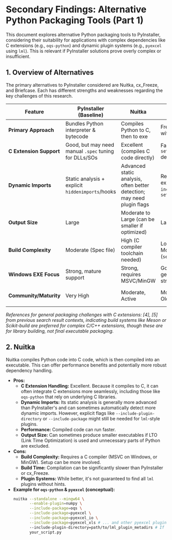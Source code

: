 # Secondary Findings: Alternative Python Packaging Tools (Part 1)

This document explores alternative Python packaging tools to PyInstaller, considering their suitability for applications with complex dependencies like C extensions (e.g., `oqs-python`) and dynamic plugin systems (e.g., `pyexcel` using `lml`). This is relevant if PyInstaller solutions prove overly complex or insufficient.

## 1. Overview of Alternatives

The primary alternatives to PyInstaller considered are Nuitka, cx_Freeze, and Briefcase. Each has different strengths and weaknesses regarding the key challenges of this research.

| Feature                 | PyInstaller (Baseline)          | Nuitka                               | cx_Freeze                             | Briefcase (BeeWare)                     |
|-------------------------|---------------------------------|--------------------------------------|---------------------------------------|-----------------------------------------|
| **Primary Approach**    | Bundles Python interpreter & bytecode | Compiles Python to C, then to exe  | Freezes scripts with interpreter    | Packages full app environment           |
| **C Extension Support** | Good, but may need manual `.spec` tuning for DLLs/SOs | Excellent (compiles C code directly) | Fair (relies on `setuptools` detection) | Fair (relies on `setuptools` detection) |
| **Dynamic Imports**     | Static analysis + explicit `hiddenimports`/hooks | Advanced static analysis, often better detection; may need plugin flags | Requires explicit `includes` in `setup.py` | Often requires manual bundling/pathing  |
| **Output Size**         | Large                           | Moderate to Large (can be smaller if optimized) | Large                                 | Very Large (includes full Python env)   |
| **Build Complexity**    | Moderate (Spec file)            | High (C compiler toolchain needed)   | Low to Moderate (`setup.py`)          | Moderate to High (BeeWare toolchain)    |
| **Windows EXE Focus**   | Strong, mature support          | Strong, requires MSVC/MinGW          | Good, generally straightforward       | Good, but more focused on GUI apps      |
| **Community/Maturity**  | Very High                       | Moderate, Active                     | Moderate, Older                       | Moderate (as part of BeeWare)         |

*References for general packaging challenges with C extensions: [4], [5] from previous search result contexts, indicating build systems like Meson or Scikit-build are preferred for complex C/C++ extensions, though these are for library building, not final executable packaging.*

## 2. Nuitka

Nuitka compiles Python code into C code, which is then compiled into an executable. This can offer performance benefits and potentially more robust dependency handling.

*   **Pros:**
    *   **C Extension Handling:** Excellent. Because it compiles to C, it can often integrate C extensions more seamlessly, including those like `oqs-python` that rely on underlying C libraries.
    *   **Dynamic Imports:** Its static analysis is generally more advanced than PyInstaller's and can sometimes automatically detect more dynamic imports. However, explicit flags like `--include-plugin-directory` or `--include-package` might still be needed for `lml`-style plugins.
    *   **Performance:** Compiled code can run faster.
    *   **Output Size:** Can sometimes produce smaller executables if LTO (Link Time Optimization) is used and unnecessary parts of Python are excluded.
*   **Cons:**
    *   **Build Complexity:** Requires a C compiler (MSVC on Windows, or MinGW). Setup can be more involved.
    *   **Build Time:** Compilation can be significantly slower than PyInstaller or cx_Freeze.
    *   **Plugin Systems:** While better, it's not guaranteed to find all `lml` plugins without hints.
*   **Example for `oqs-python` & `pyexcel` (conceptual):**
    ```bash
    nuitka --standalone --mingw64 \
           --enable-plugin=numpy \
           --include-package=oqs \
           --include-package=pyexcel \
           --include-package=pyexcel_io \
           --include-package=pyexcel_xls # ... and other pyexcel plugins
           --include-plugin-directory=path/to/lml_plugin_metadirs # If lml scans dirs
           your_script.py